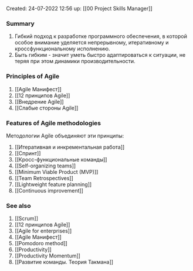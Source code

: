 Created: 24-07-2022 12:56
up: [[00 Project Skills Manager]] 

### Summary
1. Гибкий подход к разработке программного обеспечения, в которой особое внимание уделяется непрерывному, итеративному и кроссфункциональному исполнению.
2. Быть гибким - значит уметь быстро адаптироваться к ситуации, не теряя при этом динамики производительности.

### Principles of Agile
1. [[Agile Манифест]]
2. [[12 принципов Agile]]
3. [[Внедрение Agile]]
4. [[Слабые стороны Agile]]

### Features of Agile methodologies
Методологии Agile объединяют эти принципы:
1. [[Итеративная и инкрементальная работа]] 
2. [[Спринт]]
3. [[Кросс-функциональные команды]] 
4. [[Self-organizing teams]] 
5. [[Minimum Viable Product (MVP)]] 
6. [[Team Retrospectives]]
7. [[Lightweight feature planning]] 
8. [[Continuous improvement]] 

### See also 
1. [[Scrum]] 
2. [[12 принципов Agile]] 
3. [[Agile for enterprises]] 
4. [[Agile Манифест]] 
5. [[Pomodoro method]] 
6. [[Productivity]] 
7. [[Productivity Momentum]] 
8. [[Развитие команды. Теория Такмана]] 